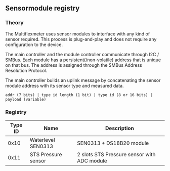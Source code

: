 ## Sensormodule registry


### Theory

The Multiflexmeter uses sensor modules to interface with any kind of sensor required. This process is plug-and-play and does not require any configuration to the device. 

The main controller and the module controller communicate through I2C / SMBus. Each module has a persistent(/non-volatile) address that is unique on that bus. The address is assigned through the SMBus Address Resolution Protocol.

The main controller builds an uplink message by concatenating the sensor module address with its sensor type and measured data.

`addr (7 bits) | type id length (1 bit) | type id (8 or 16 bits) | payload (variable)`

### Registry

| Type ID | Name                | Description                                 |
| ------- | ------------------- | ------------------------------------------- |
| 0x10    | Waterlevel SEN0313  | SEN0313 + DS18B20 module                    |
| 0x11    | STS Pressure sensor | 2 slots STS Pressure sensor with ADC module |
